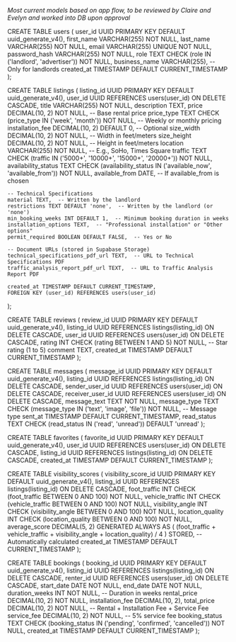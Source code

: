 *Most current models based on app flow, to be reviewed by Claire and Evelyn and worked into DB upon approval*



<!-- USERS -->
CREATE TABLE users (
    user_id UUID PRIMARY KEY DEFAULT uuid_generate_v4(),
    first_name VARCHAR(255) NOT NULL,
    last_name VARCHAR(255) NOT NULL,
    email VARCHAR(255) UNIQUE NOT NULL,
    password_hash VARCHAR(255) NOT NULL,
    role TEXT CHECK (role IN ('landlord', 'advertiser')) NOT NULL,
    business_name VARCHAR(255),  -- Only for landlords
    created_at TIMESTAMP DEFAULT CURRENT_TIMESTAMP
);





<!-- LISTINGS -->

CREATE TABLE listings (
    listing_id UUID PRIMARY KEY DEFAULT uuid_generate_v4(),
    user_id UUID REFERENCES users(user_id) ON DELETE CASCADE,
    title VARCHAR(255) NOT NULL,
    description TEXT,
    price DECIMAL(10, 2) NOT NULL,  -- Base rental price
    price_type TEXT CHECK (price_type IN ('week', 'month')) NOT NULL,  -- Weekly or monthly pricing
    installation_fee DECIMAL(10, 2) DEFAULT 0,  -- Optional
    size_width DECIMAL(10, 2) NOT NULL,  -- Width in feet/meters
    size_height DECIMAL(10, 2) NOT NULL,  -- Height in feet/meters
    location VARCHAR(255) NOT NULL,  -- E.g., SoHo, Times Square
    traffic TEXT CHECK (traffic IN ('5000+', '10000+', '15000+', '20000+')) NOT NULL,
    availability_status TEXT CHECK (availability_status IN ('available_now', 'available_from')) NOT NULL,
    available_from DATE,  -- If available_from is chosen
    
    -- Technical Specifications
    material TEXT,  -- Written by the landlord
    restrictions TEXT DEFAULT 'none',  -- Written by the landlord (or 'none')
    min_booking_weeks INT DEFAULT 1,  -- Minimum booking duration in weeks
    installation_options TEXT,  -- "Professional installation" or "Other options"
    permit_required BOOLEAN DEFAULT FALSE,  -- Yes or No

    -- Document URLs (stored in Supabase Storage)
    technical_specifications_pdf_url TEXT,  -- URL to Technical Specifications PDF
    traffic_analysis_report_pdf_url TEXT,  -- URL to Traffic Analysis Report PDF

    created_at TIMESTAMP DEFAULT CURRENT_TIMESTAMP,
    FOREIGN KEY (user_id) REFERENCES users(user_id)
);





<!-- REVIEWS -->

CREATE TABLE reviews (
    review_id UUID PRIMARY KEY DEFAULT uuid_generate_v4(),
    listing_id UUID REFERENCES listings(listing_id) ON DELETE CASCADE,
    user_id UUID REFERENCES users(user_id) ON DELETE CASCADE,
    rating INT CHECK (rating BETWEEN 1 AND 5) NOT NULL,  -- Star rating (1 to 5)
    comment TEXT,
    created_at TIMESTAMP DEFAULT CURRENT_TIMESTAMP
);




<!-- MESSAGES -->
CREATE TABLE messages (
    message_id UUID PRIMARY KEY DEFAULT uuid_generate_v4(),
    listing_id UUID REFERENCES listings(listing_id) ON DELETE CASCADE,
    sender_user_id UUID REFERENCES users(user_id) ON DELETE CASCADE,
    receiver_user_id UUID REFERENCES users(user_id) ON DELETE CASCADE,
    message_text TEXT NOT NULL,
    message_type TEXT CHECK (message_type IN ('text', 'image', 'file')) NOT NULL,  -- Message type
    sent_at TIMESTAMP DEFAULT CURRENT_TIMESTAMP,
    read_status TEXT CHECK (read_status IN ('read', 'unread')) DEFAULT 'unread'
);




<!-- FAVORITES -->

CREATE TABLE favorites (
    favorite_id UUID PRIMARY KEY DEFAULT uuid_generate_v4(),
    user_id UUID REFERENCES users(user_id) ON DELETE CASCADE,
    listing_id UUID REFERENCES listings(listing_id) ON DELETE CASCADE,
    created_at TIMESTAMP DEFAULT CURRENT_TIMESTAMP
);




<!-- VISIBILITY SCORES -->

CREATE TABLE visibility_scores (
    visibility_score_id UUID PRIMARY KEY DEFAULT uuid_generate_v4(),
    listing_id UUID REFERENCES listings(listing_id) ON DELETE CASCADE,
    foot_traffic INT CHECK (foot_traffic BETWEEN 0 AND 100) NOT NULL,
    vehicle_traffic INT CHECK (vehicle_traffic BETWEEN 0 AND 100) NOT NULL,
    visibility_angle INT CHECK (visibility_angle BETWEEN 0 AND 100) NOT NULL,
    location_quality INT CHECK (location_quality BETWEEN 0 AND 100) NOT NULL,
    average_score DECIMAL(5, 2) GENERATED ALWAYS AS (
        (foot_traffic + vehicle_traffic + visibility_angle + location_quality) / 4
    ) STORED,  -- Automatically calculated
    created_at TIMESTAMP DEFAULT CURRENT_TIMESTAMP
);




<!-- BOOKINGS -->

CREATE TABLE bookings (
    booking_id UUID PRIMARY KEY DEFAULT uuid_generate_v4(),
    listing_id UUID REFERENCES listings(listing_id) ON DELETE CASCADE,
    renter_id UUID REFERENCES users(user_id) ON DELETE CASCADE,
    start_date DATE NOT NULL,
    end_date DATE NOT NULL,
    duration_weeks INT NOT NULL,  -- Duration in weeks
    rental_price DECIMAL(10, 2) NOT NULL,
    installation_fee DECIMAL(10, 2),
    total_price DECIMAL(10, 2) NOT NULL,  -- Rental + Installation Fee + Service Fee
    service_fee DECIMAL(10, 2) NOT NULL,  -- 5% service fee
    booking_status TEXT CHECK (booking_status IN ('pending', 'confirmed', 'cancelled')) NOT NULL,
    created_at TIMESTAMP DEFAULT CURRENT_TIMESTAMP
);